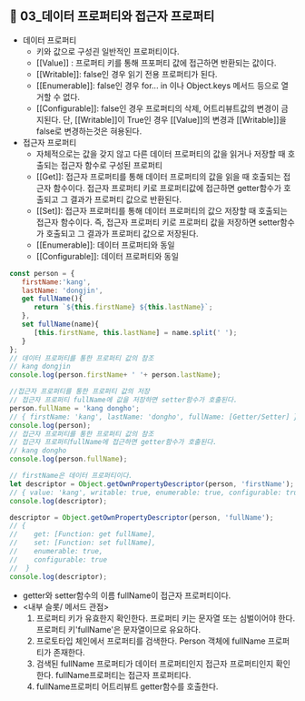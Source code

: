 ## 🌱  03_데이터 프로퍼티와 접근자 프로퍼티

- 데이터 프로퍼티
  - 키와 값으로 구성괸 일반적인 프로퍼티이다. 
  - [[Value]] : 프로퍼티 키를 통해 프포퍼티 값에 접근하면 반환되는 값이다.
  - [[Writable]]:  false인 경우 읽기 전용 프로퍼티가 된다.
  - [[Enumerable]]: false인 경우 for... in 이나 Object.keys 메서드 등으로 열거할 수 없다.
  - [[Configurable]]: false인 경우 프로퍼티의 삭제, 어트리뷰트값의 변경이 금지된다. 단, [[Writable]]이 True인 경우 [[Value]]의 변경과 [[Writable]]을 false로 변경하는것은 혀용된다.
- 접근자 프로퍼티
  - 자체적으로는 값을 갖지 않고 다른 데이터 프로퍼티의 값을 읽거나 저장할 때 호출되는 접근자 함수로 구성된 프로퍼티
  - [[Get]]: 접근자 프로퍼티를 통해 데이터 프로퍼티의 값을 읽을 때 호출되는 접근자 함수이다. 접근자 프로퍼티 키로 프로퍼티값에 접근하면 getter함수가 호출되고 그 결과가 프로퍼티 값으로 반환된다.
  - [[Set]]: 접근자 프로퍼티를 통해 데이터 프로퍼티의 값으 저장할 때 호출되는 접근자 함수이다. 즉, 접근자 프로퍼티 키로 프로퍼티 값을 저장하면 setter함수가 호출되고 그 결과가 프로퍼티 값으로 저장된다.
  - [[Enumerable]]: 데이터 프로퍼티와 동일
  - [[Configurable]]: 데이터 프로퍼티와 동일

```js
const person = {
   firstName:'kang',
   lastName: 'dongjin',
   get fullName(){
      return `${this.firstName} ${this.lastName}`;
   },
   set fullName(name){
      [this.firstName, this.lastName] = name.split(' ');
   }
};
// 데이터 프로퍼티를 통한 프로퍼티 값의 참조
// kang dongjin
console.log(person.firstName+ ' '+ person.lastName); 

//접근자 프로퍼티를 통한 프로퍼티 값의 저장
// 접근자 프로퍼티 fullName에 값을 저장하면 setter함수가 호출된다.
person.fullName = 'kang dongho';
// { firstName: 'kang', lastName: 'dongho', fullName: [Getter/Setter] }
console.log(person);
// 접근자 프로퍼티를 통한 프로퍼티 값의 참조
// 접근자 프로퍼티fullName에 접근하면 getter함수가 호출된다.
// kang dongho
console.log(person.fullName);

// firstName은 데이터 프로퍼티이다.
let descriptor = Object.getOwnPropertyDescriptor(person, 'firstName');
// { value: 'kang', writable: true, enumerable: true, configurable: true }
console.log(descriptor);

descriptor = Object.getOwnPropertyDescriptor(person, 'fullName');
// {
//    get: [Function: get fullName],
//    set: [Function: set fullName],
//    enumerable: true,
//    configurable: true
//  }
console.log(descriptor);

```

- getter와 setter함수의 이름 fullName이 접근자 프로퍼티이다.
- <내부 슬롯/ 메서드 관점>
  1. 프로퍼티 키가 유효한지 확인한다. 프로퍼티 키는 문자열 또는 심벌이어야 한다. 프로퍼티 키'fullName'은 문자열이므로 유요하다.
  2. 프로토타입 체인에서 프로퍼티를 검색한다. Person 객체에 fullName 프로퍼티가 존재한다.
  3. 검색된 fullName 프로퍼티가 데이터 프로퍼티인지 접근자 프로퍼티인지 확인한다. fullName프로퍼티는 접근자 프로퍼티다.
  4. fullName프로퍼티 어트리뷰트 getter함수를 호출한다.

